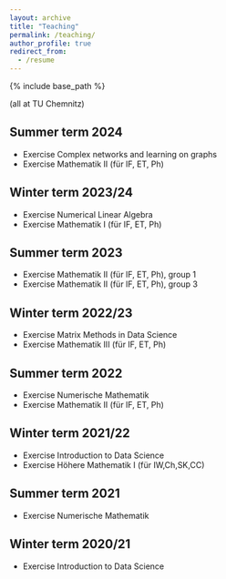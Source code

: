 ```yaml
---
layout: archive
title: "Teaching"
permalink: /teaching/
author_profile: true
redirect_from:
  - /resume
---
```


{% include base_path %}

(all at TU Chemnitz)

## Summer term 2024

  * Exercise Complex networks and learning on graphs
  * Exercise Mathematik II (für IF, ET, Ph)

## Winter term 2023/24

  * Exercise Numerical Linear Algebra
  * Exercise Mathematik I (für IF, ET, Ph)

## Summer term 2023

  * Exercise Mathematik II (für IF, ET, Ph), group 1
  * Exercise Mathematik II (für IF, ET, Ph), group 3

## Winter term 2022/23

  * Exercise Matrix Methods in Data Science
  * Exercise Mathematik III (für IF, ET, Ph)

## Summer term 2022

  * Exercise Numerische Mathematik
  * Exercise Mathematik II (für IF, ET, Ph)

## Winter term 2021/22

  * Exercise Introduction to Data Science
  * Exercise Höhere Mathematik I (für IW,Ch,SK,CC)

## Summer term 2021

  * Exercise Numerische Mathematik

## Winter term 2020/21

  * Exercise Introduction to Data Science

